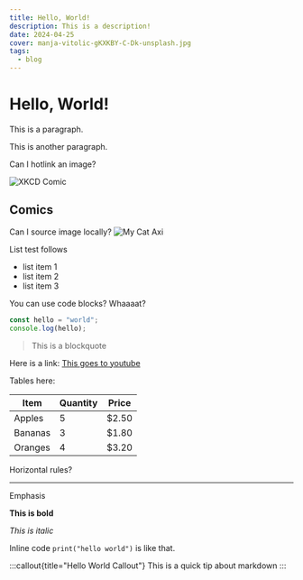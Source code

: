 ```yaml
---
title: Hello, World!
description: This is a description!
date: 2024-04-25
cover: manja-vitolic-gKXKBY-C-Dk-unsplash.jpg
tags:  
  - blog
---
```


# Hello, World!

This is a paragraph.

This is another paragraph.

Can I hotlink an image?

![XKCD Comic](https://imgs.xkcd.com/comics/tabletop_roleplaying.png)

## Comics

Can I source image locally?
![My Cat Axi](/images/blog/axi-reading.png)

List test follows

- list item 1
- list item 2
- list item 3

You can use code blocks? Whaaaat?

```js
const hello = "world";
console.log(hello);
```

> This is a blockquote

Here is a link:
[This goes to youtube](https://youtube.com)

Tables here:

| Item        | Quantity | Price   |
|-------------|----------|---------|
| Apples      | 5        | $2.50   |
| Bananas     | 3        | $1.80   |
| Oranges     | 4        | $3.20   |

Horizontal rules?

---

Emphasis

**This is bold**

_This is italic_

Inline code `print("hello world")` is like that.


:::callout{title="Hello World Callout"}
This is a quick tip about markdown
:::